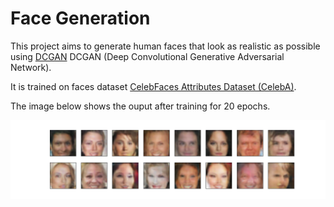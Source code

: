 # Face Generation
This project aims to generate human faces that look as realistic as possible using <a href="https://arxiv.org/abs/1511.06434">DCGAN</a> DCGAN (Deep Convolutional Generative Adversarial Network).

It is trained on faces dataset [CelebFaces Attributes Dataset (CelebA)](http://mmlab.ie.cuhk.edu.hk/projects/CelebA.html).

The image below shows the ouput after training for 20 epochs.

<img src="./assets/sample.png">
